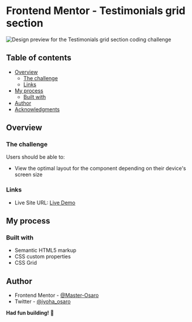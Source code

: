 # Frontend Mentor - Testimonials grid section

![Design preview for the Testimonials grid section coding challenge](./design/desktop-preview.jpg)

## Table of contents

- [Overview](#overview)
  - [The challenge](#the-challenge)
  - [Links](#links)
- [My process](#my-process)
  - [Built with](#built-with)
- [Author](#author)
- [Acknowledgments](#acknowledgments)


## Overview

### The challenge

Users should be able to:

- View the optimal layout for the component depending on their device's screen size



### Links

- Live Site URL: [Live Demo](https://testimonials-grid-section-o.netlify.app/)

## My process

### Built with

- Semantic HTML5 markup
- CSS custom properties
- CSS Grid




## Author
- Frontend Mentor - [@Master-Osaro](https://www.frontendmentor.io/profile/master-osaro)
- Twitter - [@iyoha_osaro](https://www.twitter.com/yourusername)

**Had fun building!** 🚀

